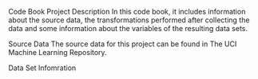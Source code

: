 Code Book
Project Description
In this code book, it includes information about the source data, the transformations performed after collecting the data and some information about the variables of the resulting data sets.

Source Data
The source data for this project can be found in The UCI Machine Learning Repository.

Data Set Infomration


